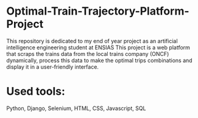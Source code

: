 # Optimal-Train-Trajectory-Platform-Project
This repository is dedicated to my end of year project as an artificial intelligence engineering student at ENSIAS
This project is a web platform that scraps the trains data from the local trains company (ONCF) dynamically, process this data to make the optimal trips combinations and display it in a user-friendly interface.
# Used tools:
  Python, Django, Selenium, HTML, CSS, Javascript, SQL
